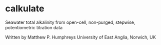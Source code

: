 # calkulate

Seawater total alkalinity from open-cell, non-purged, stepwise, potentiometric titration data

Written by Matthew P. Humphreys
University of East Anglia, Norwich, UK
